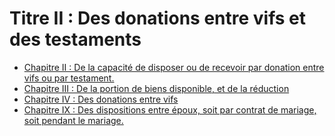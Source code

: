 # Titre II : Des donations entre vifs et des testaments

- [Chapitre II : De la capacité de disposer ou de recevoir par donation entre vifs ou par testament.](chapitre-ii)
- [Chapitre III : De la portion de biens disponible, et de la réduction](chapitre-iii)
- [Chapitre IV : Des donations entre vifs](chapitre-iv)
- [Chapitre IX : Des dispositions entre époux, soit par contrat de mariage, soit pendant le mariage.](chapitre-ix)
